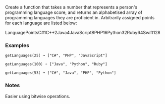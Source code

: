 Create a function that takes a number that represents a person's programming language score, and returns an alphabetised array of programming languages they are proficient in. Arbitrarily assigned points for each language are listed below:

LanguagePointsC#1C++2Java4JavaScript8PHP16Python32Ruby64Swift128


### Examples ###
    getLanguages(25) ➞ ["C#", "PHP", "JavaScript"]

    getLanguages(100) ➞ ["Java", "Python", "Ruby"]

    getLanguages(53) ➞ ["C#", "Java", "PHP", "Python"]


### Notes ###
Easier using bitwise operations.